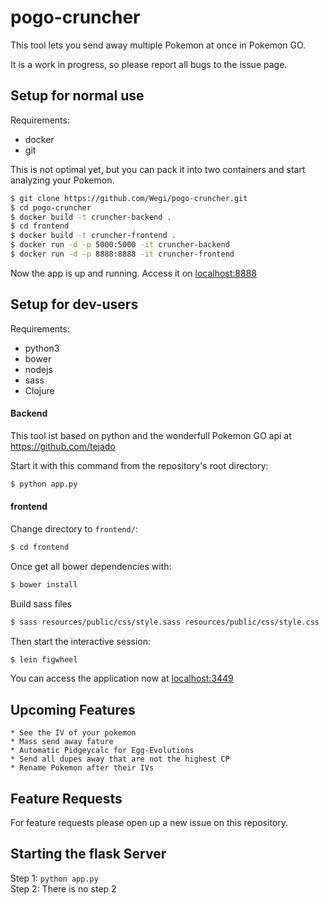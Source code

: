# pogo-cruncher
This tool lets you send away multiple Pokemon at once in Pokemon GO.

It is a work in progress, so please report all bugs to the issue page.

## Setup for normal use
Requirements:
  * docker
  * git

This is not optimal yet, but you can pack it into two containers and start analyzing your Pokemon.

```bash
$ git clone https://github.com/Wegi/pogo-cruncher.git
$ cd pogo-cruncher
$ docker build -t cruncher-backend .
$ cd frontend
$ docker build -t cruncher-frontend .
$ docker run -d -p 5000:5000 -it cruncher-backend
$ docker run -d -p 8888:8888 -it cruncher-frontend
```

Now the app is up and running. Access it on [localhost:8888](http://localhost:8888)

## Setup for dev-users
Requirements:
  * python3
  * bower
  * nodejs
  * sass
  * Clojure

#### Backend
This tool ist based on python and the wonderfull Pokemon GO api at https://github.com/tejado

Start it with this command from the repository's root directory:

```bash
$ python app.py
```


#### frontend
Change directory to `frontend/`:
```bash
$ cd frontend
```

Once get all bower dependencies with:
```bash
$ bower install
```

Build sass files
```bash
$ sass resources/public/css/style.sass resources/public/css/style.css
```

Then start the interactive session:
```bash
$ lein figwheel
```

You can access the application now at [localhost:3449](http://localhost:3449)

## Upcoming Features
    * See the IV of your pokemon
    * Mass send away fature
    * Automatic Pidgeycalc for Egg-Evolutions
    * Send all dupes away that are not the highest CP
    * Rename Pokemon after their IVs

## Feature Requests
For feature requests please open up a new issue on this repository.

## Starting the flask Server

Step 1: `python app.py`  
Step 2: There is no step 2
